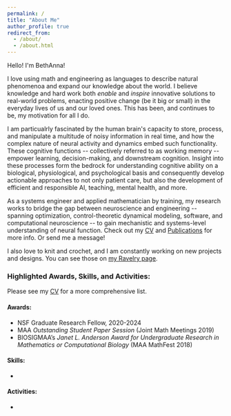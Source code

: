```yaml
---
permalink: /
title: "About Me"
author_profile: true
redirect_from: 
  - /about/
  - /about.html
---
```


Hello! I'm BethAnna!  <br>

I love using math and engineering as languages to describe natural phenomenoa and expand our knowledge about the world. I believe knowledge and hard work both _enable_ and _inspire_ innovative solutions to real-world problems, enacting positive change (be it big or small) in the everyday lives of us and our loved ones. This has been, and continues to be, my motivation for all I do.

I am particualrly fascinated by the human brain's capacity to store, process, and manipulate a multitude of noisy information in real time, and how the complex nature of neural activity and dynamics embed such functionality. These cognitive functions -- collectively referred to as working memory -- empower learning, decision-making, and downstream cognition. Insight into these processes form the bedrock for understanding cognitive ability on a biological, physiological, and psychological basis and consequently develop actionable approaches to not only patient care, but also the development of efficient and responsible AI, teaching, mental health, and more.  <br>

As a systems engineer and applied mathematician by training, my research works to bridge the gap between neuroscience and engineering -- spanning optimization, control-theoretic dynamical modeling, software, and computational neuroscience -- to gain mechanistic and systems-level understanding of neural function. Check out my [CV](https://bethanna.github.io/cv/) and [Publications](https://bethanna.github.io/publications/) for more info. Or send me a message!  <br>

I also love to knit and crochet, and I am constantly working on new projects and designs. You can see those on [my Ravelry page](https://www.ravelry.com/designers/thompson-yarn-arts).  


### Highlighted Awards, Skills, and Activities:
Please see my [CV](https://bethanna.github.io/cv/) for a more comprehensive list. 

#### Awards:
* NSF Graduate Research Fellow, 2020-2024
* MAA _Outstanding Student Paper Session_ (Joint Math Meetings 2019)
* BIOSIGMAA’s _Janet L. Anderson Award for Undergraduate Research in Mathematics or Computational Biology_ (MAA MathFest 2018)

#### Skills:
* 
 
#### Activities:
* 



<!--
I have always been fascinated by networks and 

I am particularly interested in working memory and understanding how biological, physiological, and psychological differences engender disease.
to study \
&nbsp;&nbsp;&nbsp; i) how finite neural resources should be allocated to incoming stimuli for the ongoing management and temporary storage of stimuli for decision making and downstream cognition; \
&nbsp;&nbsp;&nbsp; ii) what network dynamics are associated with optimal gating of stimuli; and \
&nbsp;&nbsp;&nbsp; iii) the interplay of working memory, including encoding and retention, with other key cognitive functions such as attention. -->
